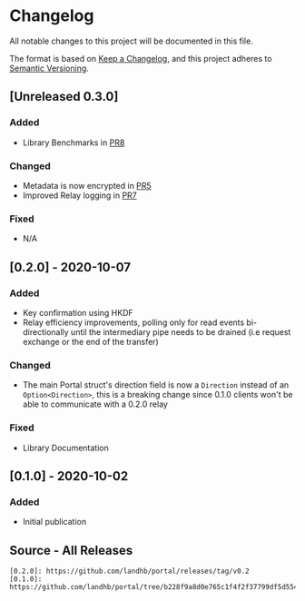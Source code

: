 # Changelog
All notable changes to this project will be documented in this file.

The format is based on [Keep a Changelog](https://keepachangelog.com/en/1.0.0/),
and this project adheres to [Semantic Versioning](https://semver.org/spec/v2.0.0.html).

## [Unreleased 0.3.0]

### Added
- Library Benchmarks in [PR8](https://github.com/landhb/portal/pull/8)

### Changed
- Metadata is now encrypted in [PR5](https://github.com/landhb/portal/pull/5)
- Improved Relay logging in [PR7](https://github.com/landhb/portal/pull/7)

### Fixed
- N/A

## [0.2.0] - 2020-10-07
### Added
- Key confirmation using HKDF 
- Relay efficiency improvements, polling only for read events bi-directionally until the intermediary pipe needs to be drained (i.e request exchange or the end of the transfer)

### Changed
- The main Portal struct's direction field is now a `Direction` instead of an `Option<Direction>`, this is a breaking change since 0.1.0 clients won't be able to communicate with a 0.2.0 relay

### Fixed
- Library Documentation

## [0.1.0] - 2020-10-02
### Added
- Initial publication


## Source - All Releases

```
[0.2.0]: https://github.com/landhb/portal/releases/tag/v0.2
[0.1.0]: https://github.com/landhb/portal/tree/b228f9a8d0e765c1f4f2f37799df5d55483dfece
```
